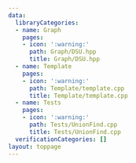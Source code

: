 ```yaml
---
data:
  libraryCategories:
  - name: Graph
    pages:
    - icon: ':warning:'
      path: Graph/DSU.hpp
      title: Graph/DSU.hpp
  - name: Template
    pages:
    - icon: ':warning:'
      path: Template/template.cpp
      title: Template/template.cpp
  - name: Tests
    pages:
    - icon: ':warning:'
      path: Tests/UnionFind.cpp
      title: Tests/UnionFind.cpp
  verificationCategories: []
layout: toppage
---
```

